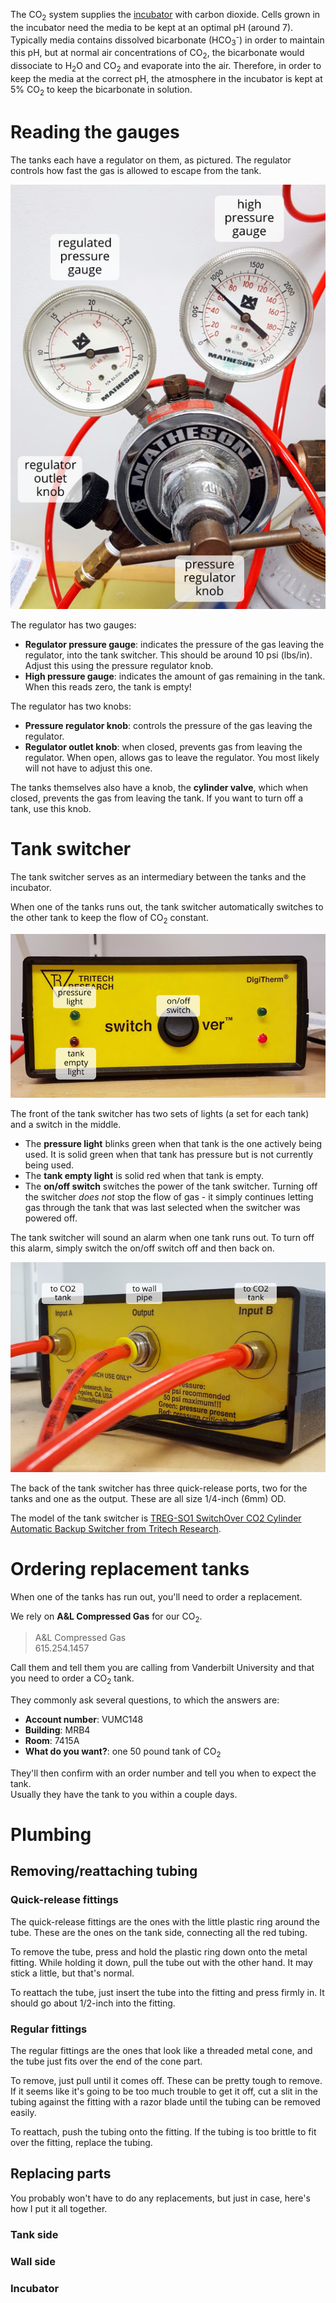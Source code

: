 <!-- TITLE: CO2 System -->

The CO<sub>2</sub> system supplies the [incubator](/incubator-system "Incubator System") with carbon dioxide. Cells grown in the incubator need the media to be kept at an optimal pH (around 7). Typically media contains dissolved bicarbonate (HCO<sub>3</sub><sup>-</sup>) in order to maintain this pH, but at normal air concentrations of CO<sub>2</sub>, the bicarbonate would dissociate to H<sub>2</sub>O and CO<sub>2</sub> and evaporate into the air. Therefore, in order to keep the media at the correct pH, the atmosphere in the incubator is kept at 5% CO<sub>2</sub> to keep the bicarbonate in solution.

# Reading the gauges
The tanks each have a regulator on them, as pictured. The regulator controls how fast the gas is allowed to escape from the tank.

![tank regulator](/uploads/co-2-system/co-2-system-00006-a.jpg "tank regulator")

The regulator has two gauges:  
* **Regulator pressure gauge**: indicates the pressure of the gas leaving the regulator, into the tank switcher. This should be around 10 psi (lbs/in). Adjust this using the pressure regulator knob.  
* **High pressure gauge**: indicates the amount of gas remaining in the tank. When this reads zero, the tank is empty!

The regulator has two knobs:  
* **Pressure regulator knob**: controls the pressure of the gas leaving the regulator.
* **Regulator outlet knob**: when closed, prevents gas from leaving the regulator. When open, allows gas to leave the regulator. You most likely will not have to adjust this one.

The tanks themselves also have a knob, the **cylinder valve**, which when closed, prevents the gas from leaving the tank. If you want to turn off a tank, use this knob.
# Tank switcher
The tank switcher serves as an intermediary between the tanks and the incubator. 

When one of the tanks runs out, the tank switcher automatically switches to the other tank to keep the flow of CO<sub>2</sub> constant. 

![tank switcher front](/uploads/co-2-system/co-2-system-00010-a.jpeg "tank switcher front")

The front of the tank switcher has two sets of lights (a set for each tank) and a switch in the middle.
* The **pressure light** blinks green when that tank is the one actively being used. It is solid green when that tank has pressure but is not currently being used.
* The **tank empty light** is solid red when that tank is empty.
* The **on/off switch** switches the power of the tank switcher. Turning off the switcher *does not* stop the flow of gas - it simply continues letting gas through the tank that was last selected when the switcher was powered off.

The tank switcher will sound an alarm when one tank runs out. To turn off this alarm, simply switch the on/off switch off and then back on.

![tank switcher back](/uploads/co-2-system/co-2-system-00008-a.jpeg "tank switcher back")

The back of the tank switcher has three quick-release ports, two for the tanks and one as the output. These are all size 1/4-inch (6mm) OD.

The model of the tank switcher is [TREG-SO1 SwitchOver CO2 Cylinder Automatic Backup Switcher from Tritech Research](http://www.tritechresearch.com/TREG-SO1.html).
# Ordering replacement tanks
When one of the tanks has run out, you'll need to order a replacement.

We rely on **A&L Compressed Gas** for our CO<sub>2</sub>.  
>A&L Compressed Gas  
>615.254.1457

Call them and tell them you are calling from Vanderbilt University and that you need to order a CO<sub>2</sub> tank.

They commonly ask several questions, to which the answers are:
* **Account number**: VUMC148
* **Building**: MRB4
* **Room**: 7415A
* **What do you want?**: one 50 pound tank of CO<sub>2</sub>

They'll then confirm with an order number and tell you when to expect the tank.  
Usually they have the tank to you within a couple days.

# Plumbing
## Removing/reattaching tubing
### Quick-release fittings
The quick-release fittings are the ones with the little plastic ring around the tube. These are the ones on the tank side, connecting all the red tubing.

To remove the tube, press and hold the plastic ring down onto the metal fitting. While holding it down, pull the tube out with the other hand. It may stick a little, but that's normal.

To reattach the tube, just insert the tube into the fitting and press firmly in. It should go about 1/2-inch into the fitting.

### Regular fittings
The regular fittings are the ones that look like a threaded metal cone, and the tube just fits over the end of the cone part.

To remove, just pull until it comes off. These can be pretty tough to remove. If it seems like it's going to be too much trouble to get it off, cut a slit in the tubing against the fitting with a razor blade until the tubing can be removed easily.

To reattach, push the tubing onto the fitting. If the tubing is too brittle to fit over the fitting, replace the tubing.

## Replacing parts

You probably won't have to do any replacements, but just in case, here's how I put it all together.

### Tank side

### Wall side

### Incubator

